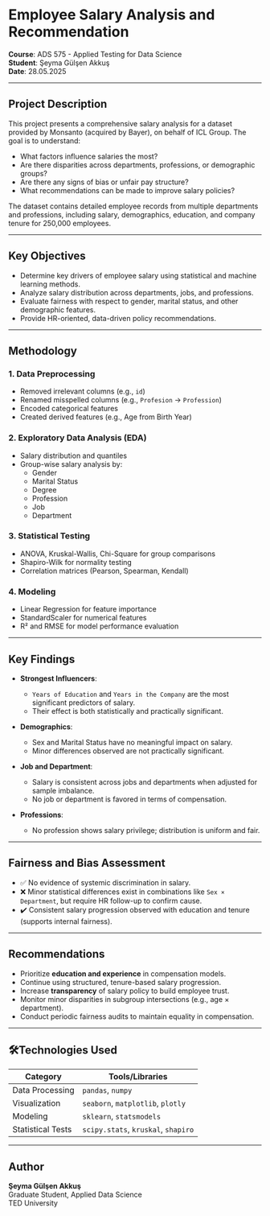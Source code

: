 # Employee Salary Analysis and Recommendation  
**Course**: ADS 575 - Applied Testing for Data Science  
**Student**: Şeyma Gülşen Akkuş  
**Date**: 28.05.2025  

---

## Project Description

This project presents a comprehensive salary analysis for a dataset provided by Monsanto (acquired by Bayer), on behalf of ICL Group. The goal is to understand:

- What factors influence salaries the most?
- Are there disparities across departments, professions, or demographic groups?
- Are there any signs of bias or unfair pay structure?
- What recommendations can be made to improve salary policies?

The dataset contains detailed employee records from multiple departments and professions, including salary, demographics, education, and company tenure for 250,000 employees.

---

## Key Objectives

- Determine key drivers of employee salary using statistical and machine learning methods.
- Analyze salary distribution across departments, jobs, and professions.
- Evaluate fairness with respect to gender, marital status, and other demographic features.
- Provide HR-oriented, data-driven policy recommendations.

---

##  Methodology

### 1. **Data Preprocessing**
- Removed irrelevant columns (e.g., `id`)
- Renamed misspelled columns (e.g., `Profesion` → `Profession`)
- Encoded categorical features
- Created derived features (e.g., Age from Birth Year)

### 2. **Exploratory Data Analysis (EDA)**
- Salary distribution and quantiles
- Group-wise salary analysis by:
  - Gender
  - Marital Status
  - Degree
  - Profession
  - Job
  - Department

### 3. **Statistical Testing**
- ANOVA, Kruskal-Wallis, Chi-Square for group comparisons
- Shapiro-Wilk for normality testing
- Correlation matrices (Pearson, Spearman, Kendall)

### 4. **Modeling**
- Linear Regression for feature importance
- StandardScaler for numerical features
- R² and RMSE for model performance evaluation

---

## Key Findings

- **Strongest Influencers**:  
  -  `Years of Education` and `Years in the Company` are the most significant predictors of salary.
  - Their effect is both statistically and practically significant.

- **Demographics**:  
  - Sex and Marital Status have no meaningful impact on salary.
  - Minor differences observed are not practically significant.

- **Job and Department**:  
  - Salary is consistent across jobs and departments when adjusted for sample imbalance.
  - No job or department is favored in terms of compensation.

- **Professions**:  
  - No profession shows salary privilege; distribution is uniform and fair.

---

## Fairness and Bias Assessment

- ✅ No evidence of systemic discrimination in salary.
- ❌ Minor statistical differences exist in combinations like `Sex × Department`, but require HR follow-up to confirm cause.
- ✔️ Consistent salary progression observed with education and tenure (supports internal fairness).

---

## Recommendations

- Prioritize **education and experience** in compensation models.
- Continue using structured, tenure-based salary progression.
- Increase **transparency** of salary policy to build employee trust.
- Monitor minor disparities in subgroup intersections (e.g., age × department).
- Conduct periodic fairness audits to maintain equality in compensation.

---

## 🛠Technologies Used

| Category            | Tools/Libraries                         |
|---------------------|------------------------------------------|
| Data Processing     | `pandas`, `numpy`                        |
| Visualization       | `seaborn`, `matplotlib`, `plotly`       |
| Modeling            | `sklearn`, `statsmodels`                |
| Statistical Tests   | `scipy.stats`, `kruskal`, `shapiro`     |


---

## Author

**Şeyma Gülşen Akkuş**  
Graduate Student, Applied Data Science  
TED University


